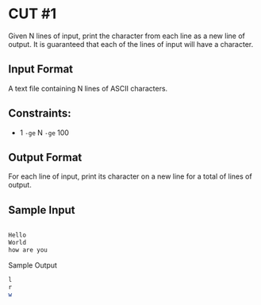# CUT #1
Given N lines of input, print the  character from each line as a new line of output. It is guaranteed that each of the  lines of input will have a  character.

## Input Format

A text file containing N lines of ASCII characters.

## Constraints:

- 1 `-ge` N `-ge` 100

## Output Format

For each line of input, print its  character on a new line for a total of  lines of output.

## Sample Input
```bash

Hello
World
how are you

```
Sample Output
```bash
l
r
w
```
